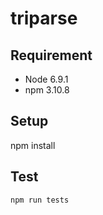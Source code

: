 # triparse

## Requirement

- Node 6.9.1
- npm 3.10.8

## Setup

npm install

## Test

```
npm run tests
```
